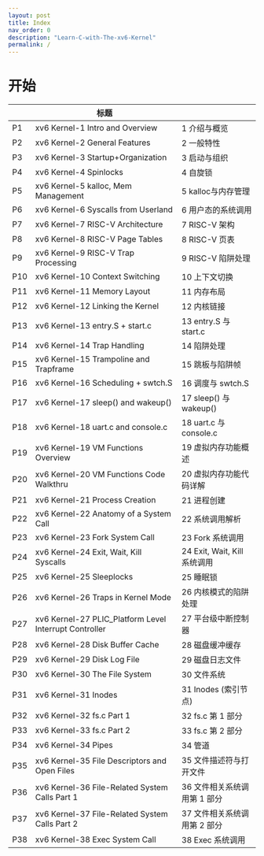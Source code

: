 ```yaml
---
layout: post
title: Index
nav_order: 0
description: "Learn-C-with-The-xv6-Kernel"
permalink: /
---
```



# 开始



|      | 标题                                                   |                              |
| ---- | ------------------------------------------------------ | ---------------------------- |
| P1   | xv6 Kernel-1 Intro and Overview                        | 1 介绍与概览                 |
| P2   | xv6 Kernel-2 General Features                          | 2 一般特性                   |
| P3   | xv6 Kernel-3 Startup+Organization                      | 3 启动与组织                 |
| P4   | xv6 Kernel-4 Spinlocks                                 | 4 自旋锁                     |
| P5   | xv6 Kernel-5 kalloc, Mem Management                    | 5 kalloc与内存管理           |
| P6   | xv6 Kernel-6 Syscalls from Userland                    | 6 用户态的系统调用           |
| P7   | xv6 Kernel-7 RISC-V Architecture                       | 7 RISC-V 架构                |
| P8   | xv6 Kernel-8 RISC-V Page Tables                        | 8 RISC-V 页表                |
| P9   | xv6 Kernel-9 RISC-V Trap Processing                    | 9 RISC-V 陷阱处理            |
| P10  | xv6 Kernel-10 Context Switching                        | 10 上下文切换                |
| P11  | xv6 Kernel-11 Memory Layout                            | 11 内存布局                  |
| P12  | xv6 Kernel-12 Linking the Kernel                       | 12 内核链接                  |
| P13  | xv6 Kernel-13 entry.S + start.c                        | 13 entry.S 与 start.c        |
| P14  | xv6 Kernel-14 Trap Handling                            | 14 陷阱处理                  |
| P15  | xv6 Kernel-15 Trampoline and Trapframe                 | 15 跳板与陷阱帧              |
| P16  | xv6 Kernel-16 Scheduling + swtch.S                     | 16 调度与 swtch.S            |
| P17  | xv6 Kernel-17 sleep() and wakeup()                     | 17 sleep() 与 wakeup()       |
| P18  | xv6 Kernel-18 uart.c and console.c                     | 18 uart.c 与 console.c       |
| P19  | xv6 Kernel-19 VM Functions Overview                    | 19 虚拟内存功能概述          |
| P20  | xv6 Kernel-20 VM Functions Code Walkthru               | 20 虚拟内存功能代码详解      |
| P21  | xv6 Kernel-21 Process Creation                         | 21 进程创建                  |
| P22  | xv6 Kernel-22 Anatomy of a System Call                 | 22 系统调用解析              |
| P23  | xv6 Kernel-23 Fork System Call                         | 23 Fork 系统调用             |
| P24  | xv6 Kernel-24 Exit, Wait, Kill Syscalls                | 24 Exit, Wait, Kill 系统调用 |
| P25  | xv6 Kernel-25 Sleeplocks                               | 25 睡眠锁                    |
| P26  | xv6 Kernel-26 Traps in Kernel Mode                     | 26 内核模式的陷阱处理        |
| P27  | xv6 Kernel-27 PLIC_Platform Level Interrupt Controller | 27 平台级中断控制器          |
| P28  | xv6 Kernel-28 Disk Buffer Cache                        | 28 磁盘缓冲缓存              |
| P29  | xv6 Kernel-29 Disk Log File                            | 29 磁盘日志文件              |
| P30  | xv6 Kernel-30 The File System                          | 30 文件系统                  |
| P31  | xv6 Kernel-31 Inodes                                   | 31 Inodes (索引节点)         |
| P32  | xv6 Kernel-32 fs.c Part 1                              | 32 fs.c 第 1 部分            |
| P33  | xv6 Kernel-33 fs.c Part 2                              | 33 fs.c 第 2 部分            |
| P34  | xv6 Kernel-34 Pipes                                    | 34 管道                      |
| P35  | xv6 Kernel-35 File Descriptors and Open Files          | 35 文件描述符与打开文件      |
| P36  | xv6 Kernel-36 File-Related System Calls Part 1         | 36 文件相关系统调用第 1 部分 |
| P37  | xv6 Kernel-37 File-Related System Calls Part 2         | 37 文件相关系统调用第 2 部分 |
| P38  | xv6 Kernel-38 Exec System Call                         | 38 Exec 系统调用             |

